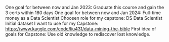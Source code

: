 One goal for between now and Jan 2023: Graduate this course and gain the 3 certs within 180 days
One goal for between now and Jan 2024: Full-time money as a Data Scientist
Choosen role for my capstone: DS Data Scientist
Initial dataset I want to use for my Capstone: https://www.kaggle.com/code/liu431/data-mining-the-bible
First idea of goals for Capstone: Use old knowledge to rediscover lost knowledge.

